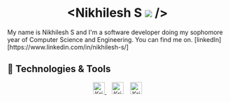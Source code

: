<h1 align="center"> &lt;Nikhilesh S <img src="https://i.imgur.com/n3l0uQ0.gif"> /&gt;</h1>
My name is Nikhilesh S and I'm a software developer doing my sophomore year of Computer Science and Engineering. You can find me on. [linkedIn][https://www.linkedin.com/in/nikhilesh-s/]


## 🔧 Technologies & Tools



<!-- links to social media icons -->

<!-- footer --!>
<p align="center">
    <a id="GitHub" href="https://github.com/NikhileshJr08/">
    <img width="27px" src="https://cdn.thekrishna.in/img/icon/gh-profile/gh.png" alt="Krishnakanth Alagiri - GitHub" />
    </a>&nbsp;&nbsp;     
    <a id="LinkedIn" href="https://linkedin.com/in/nikhilesh-s/"><img width="27px" src="https://cdn.thekrishna.in/img/icon/gh-profile/linkedin.png" alt="Krishnakanth Alagiri - LinkedIn" /></a> &nbsp;&nbsp;
    <a id="Mail" href="mailto:nikhileshjr08@gmail.com"><img width="27px" src="https://cdn.thekrishna.in/img/icon/gh-profile/mail.png?" alt="Krishnakanth Alagiri - Mail"/></a>

</p>

<!-- icons with padding -->

[2.1]: http://i.imgur.com/0o48UoR.png (github icon with padding)

<!-- icons without padding -->

[2.2]: http://i.imgur.com/9I6NRUm.png (github icon without padding)
[3.2]: https://github.com/NikhileshJr08/NikhileshJr08/blob/main/linkedIn%20logo.png (LinkedIn icon without padding)


<!-- links to your social media accounts -->


[2]: https://github.com/NikhileshJr08
[3]: https://www.linkedin.com/in/nikhilesh-s/


